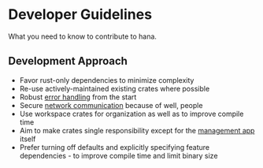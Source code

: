 # Developer Guidelines
What you need to know to contribute to hana.
## Development Approach
- Favor rust-only dependencies to minimize complexity
- Re-use actively-maintained existing crates where possible
- Robust [error handling](../design/error_handling.md) from the start
- Secure [network communication](../design/network.md) because of well, people
- Use workspace crates for organization as well as to improve compile time
- Aim to make crates single responsibility except for the [management app](../design/application.md) itself
- Prefer turning off defaults and explicitly specifying feature dependencies - to improve compile time and limit binary size

